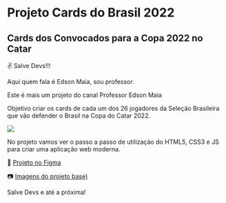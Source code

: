 # Projeto Cards do Brasil 2022

## Cards dos Convocados para a Copa 2022 no Catar

✌ Salve Devs!!!

Aqui quem fala é Edson Maia, sou professor.

Este é mais um projeto do canal Professor Edson Maia

Objetivo criar os cards de cada um dos 26 jogadores da Seleção Brasileira que vão defender o Brasil na Copa do Catar 2022.

[<img src="https://github.com/edsonmaia/cards-brasil/blob/main/cards.PNG">](http://github.com/edsonmaia/cards-brasil/blob/main/cards.png/)

No projeto vamos ver o passo a passo de utilização do HTML5, CSS3 e JS para criar uma aplicação web moderna.

🎨 [Projeto no Figma](https://www.figma.com/file/AsZN3xkn79vijUwAuPxTLm/new-card-brasil-2022?node-id=0%3A1)

📷 [Imagens do projeto base)](https://drive.google.com/file/d/1-oXHQthzHLxHMVKXzD5Yc9Ll2l8MTTeJ/view?usp=sharing)

Salve Devs e até a próxima!
